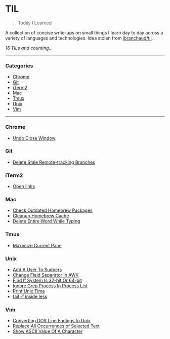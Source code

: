# TIL

> Today I Learned

A collection of concise write-ups on small things I learn day to day across a
variety of languages and technologies. Idea stolen from
[jbranchaud/til](https://github.com/jbranchaud/til).

_16 TILs and counting..._

---

### Categories

* [Chrome](#chrome)
* [Git](#git)
* [iTerm2](#iterm2)
* [Mac](#mac)
* [Tmux](#tmux)
* [Unix](#unix)
* [Vim](#vim)

---

### Chrome

- [Undo Close Window](chrome/undo-close-window.md)

### Git

- [Delete Stale Remote-tracking Branches](git/delete-stale-remote-branches.md)

### iTerm2

- [Open links](iterm2/open-links.md)

### Mac

- [Check Outdated Homebrew Packages](mac/check-outdated-homebrew-packages.md)
- [Cleanup Homebrew Cache](mac/cleanup-homebrew-cache.md)
- [Delete Entire Word While Typing](mac/delete-entire-word-while-typing.md)

### Tmux

- [Maximize Current Pane](tmux/maximize-current-pane.md)

### Unix

- [Add A User To Sudoers](unix/add-user-to-sudoers.md)
- [Change Field Separator In AWK](unix/change_field_separator_in_awk.md)
- [Find If System Is 32-bit Or 64-bit](unix/find-if-32-bit-or-64-bit.md)
- [Ignore Grep Process In Process List](unix/ignore-grep-process-in-process-list.md)
- [Print Unix Time](unix/print-unix-time.md)
- [tail -f inside less](unix/tail-f-inside-less.md)

### Vim

- [Converting DOS Line Endings to Unix](vim/converting-dos-line-endings-to-unix.md)
- [Replace All Occurrences of Selected Text](vim/replace-occurrences-of-selected-text.md)
- [Show ASCII Value Of A Character](vim/show-ascii-value-of-character.md)


